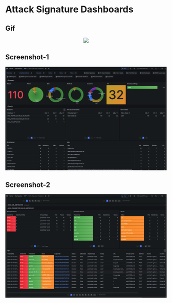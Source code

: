 # Attack Signature Dashboards

## Gif
<p align="center">
<img width="720" src="../images/mt.gif"/>
</p>

## Screenshot-1
<p align="center">
<img width="720" src="../images/mt-1.png"/>
</p>

## Screenshot-2
<p align="center">
<img width="720" src="../images/mt-2.png"/>
</p>
